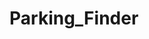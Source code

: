 # Parking_Finder
<!DOCTYPE html>
<html lang="en">
<head>
    <meta charset="UTF-8">
    <meta name="viewport" content="width=device-width, initial-scale=1.0">
    <title>ParkGenie - Global Parking Finder</title>
    <link href="https://fonts.googleapis.com/css2?family=Poppins:wght@300;400;500;600;700&display=swap" rel="stylesheet">
    <link rel="stylesheet" href="https://unpkg.com/leaflet@1.7.1/dist/leaflet.css" />
    <style>
        :root {
            --primary: #3a86ff;
            --secondary: #2667cc;
            --accent: #8338ec;
            --light: #f8f9fa;
            --dark: #212529;
            --success: #4cc9f0;
            --warning: #f8961e;
            --danger: #f94144;
        }
        
        body {
            font-family: 'Poppins', sans-serif;
            margin: 0;
            padding: 0;
            background-color: var(--light);
            color: var(--dark);
        }
        
        .container {
            display: grid;
            grid-template-columns: 1fr 1.5fr;
            height: 100vh;
        }
        
        .left-panel {
            background: linear-gradient(135deg, var(--primary), var(--secondary));
            color: white;
            padding: 2rem;
            display: flex;
            flex-direction: column;
            position: relative;
        }
        
        .logo {
            font-size: 1.8rem;
            font-weight: 700;
            margin-bottom: 2rem;
            display: flex;
            align-items: center;
        }
        
        .logo-icon {
            margin-right: 0.5rem;
        }
        
        .logo span {
            color: var(--accent);
        }
        
        .chat-container {
            flex-grow: 1;
            background: rgba(255, 255, 255, 0.1);
            border-radius: 15px;
            padding: 1.5rem;
            display: flex;
            flex-direction: column;
            backdrop-filter: blur(5px);
        }
        
        .chat-header {
            font-size: 1.2rem;
            font-weight: 600;
            margin-bottom: 1rem;
            display: flex;
            align-items: center;
        }
        
        .chat-header-icon {
            margin-right: 0.5rem;
        }
        
        .chat-messages {
            flex-grow: 1;
            overflow-y: auto;
            margin-bottom: 1rem;
        }
        
        .message {
            margin-bottom: 1rem;
            padding: 0.8rem 1rem;
            border-radius: 12px;
            max-width: 80%;
            line-height: 1.4;
            animation: fadeIn 0.3s ease-in-out;
        }
        
        @keyframes fadeIn {
            from { opacity: 0; transform: translateY(10px); }
            to { opacity: 1; transform: translateY(0); }
        }
        
        .bot-message {
            background: rgba(255, 255, 255, 0.2);
            border-top-left-radius: 5px;
            align-self: flex-start;
        }
        
        .user-message {
            background: var(--accent);
            border-top-right-radius: 5px;
            align-self: flex-end;
        }
        
        .chat-input {
            display: flex;
        }
        
        .chat-input input {
            flex-grow: 1;
            padding: 0.8rem 1rem;
            border: none;
            border-radius: 25px;
            background: rgba(255, 255, 255, 0.2);
            color: white;
            outline: none;
            font-family: 'Poppins', sans-serif;
        }
        
        .chat-input input::placeholder {
            color: rgba(255, 255, 255, 0.7);
        }
        
        .chat-input button {
            background: var(--accent);
            color: white;
            border: none;
            border-radius: 50%;
            width: 45px;
            height: 45px;
            margin-left: 0.5rem;
            cursor: pointer;
            display: flex;
            align-items: center;
            justify-content: center;
            transition: transform 0.2s;
        }
        
        .chat-input button:hover {
            transform: scale(1.05);
        }
        
        .right-panel {
            display: flex;
            flex-direction: column;
        }
        
        .map-container {
            flex-grow: 1;
            height: 60%;
            position: relative;
        }
        
        #parking-map {
            height: 100%;
            width: 100%;
        }
        
        .map-controls {
            position: absolute;
            top: 10px;
            right: 10px;
            z-index: 1000;
            display: flex;
            flex-direction: column;
            gap: 5px;
        }
        
        .map-control {
            background: white;
            border: none;
            border-radius: 5px;
            width: 40px;
            height: 40px;
            display: flex;
            align-items: center;
            justify-content: center;
            cursor: pointer;
            box-shadow: 0 2px 5px rgba(0,0,0,0.2);
        }
        
        .parking-list {
            height: 40%;
            padding: 1.5rem;
            overflow-y: auto;
            background: white;
        }
        
        .parking-card {
            background: white;
            border-radius: 10px;
            padding: 1rem;
            margin-bottom: 1rem;
            box-shadow: 0 4px 6px rgba(0, 0, 0, 0.1);
            display: flex;
            align-items: center;
            transition: transform 0.2s, box-shadow 0.2s;
            cursor: pointer;
        }
        
        .parking-card:hover {
            transform: translateY(-2px);
            box-shadow: 0 6px 12px rgba(0, 0, 0, 0.15);
        }
        
        .parking-icon {
            background: var(--primary);
            color: white;
            width: 40px;
            height: 40px;
            border-radius: 50%;
            display: flex;
            align-items: center;
            justify-content: center;
            margin-right: 1rem;
            flex-shrink: 0;
        }
        
        .parking-info {
            flex-grow: 1;
        }
        
        .parking-name {
            font-weight: 600;
            margin-bottom: 0.3rem;
        }
        
        .parking-address {
            font-size: 0.8rem;
            color: #666;
            margin-bottom: 0.3rem;
        }
        
        .parking-availability {
            display: flex;
            align-items: center;
            font-size: 0.9rem;
        }
        
        .availability-dot {
            width: 10px;
            height: 10px;
            border-radius: 50%;
            margin-right: 0.5rem;
        }
        
        .available {
            background: var(--success);
        }
        
        .limited {
            background: var(--warning);
        }
        
        .full {
            background: var(--danger);
        }
        
        .parking-distance {
            font-size: 0.8rem;
            color: var(--accent);
        }
        
        .parking-action {
            margin-left: 1rem;
        }
        
        .parking-action button {
            background: var(--primary);
            color: white;
            border: none;
            border-radius: 5px;
            padding: 0.5rem 1rem;
            cursor: pointer;
            font-size: 0.8rem;
            transition: background 0.2s;
        }
        
        .parking-action button:hover {
            background: var(--secondary);
        }
        
        .loading {
            display: inline-block;
            width: 20px;
            height: 20px;
            border: 3px solid rgba(255,255,255,.3);
            border-radius: 50%;
            border-top-color: white;
            animation: spin 1s ease-in-out infinite;
            margin-left: 10px;
        }
        
        @keyframes spin {
            to { transform: rotate(360deg); }
        }
        
        .suggestions {
            display: flex;
            flex-wrap: wrap;
            gap: 8px;
            margin-top: 10px;
        }
        
        .suggestion {
            background: rgba(255, 255, 255, 0.2);
            border-radius: 15px;
            padding: 5px 12px;
            font-size: 0.8rem;
            cursor: pointer;
            transition: background 0.2s;
        }
        
        .suggestion:hover {
            background: rgba(255, 255, 255, 0.3);
        }
        
        .parking-marker {
            background: var(--primary);
            color: white;
            padding: 3px 6px;
            border-radius: 50%;
            display: flex;
            align-items: center;
            justify-content: center;
            font-size: 0.8rem;
            font-weight: bold;
            border: 2px solid white;
        }
        
        .current-location-marker {
            background: var(--accent);
            color: white;
            padding: 3px 6px;
            border-radius: 50%;
            display: flex;
            align-items: center;
            justify-content: center;
            font-size: 0.8rem;
            font-weight: bold;
            border: 2px solid white;
        }
        
        @media (max-width: 768px) {
            .container {
                grid-template-columns: 1fr;
                height: auto;
            }
            
            .left-panel {
                height: 50vh;
            }
            
            .right-panel {
                height: 50vh;
            }
        }
    </style>
</head>
<body>
    <div class="container">
        <div class="left-panel">
            <div class="logo">
                <svg class="logo-icon" xmlns="http://www.w3.org/2000/svg" width="24" height="24" viewBox="0 0 24 24" fill="none" stroke="currentColor" stroke-width="2" stroke-linecap="round" stroke-linejoin="round"><path d="M19 21V5a2 2 0 0 0-2-2H7a2 2 0 0 0-2 2v16m14 0h2m-2 0h-5m-9 0H3m2 0h5M9 7h1m-1 4h1m4-4h1m-1 4h1m-5 8v-4a1 1 0 0 1 1-1h2a1 1 0 0 1 1 1v4"></path></svg>
                Park<span>Genie</span>
            </div>
            <div class="chat-container">
                <div class="chat-header">
                    <svg class="chat-header-icon" xmlns="http://www.w3.org/2000/svg" width="20" height="20" viewBox="0 0 24 24" fill="none" stroke="currentColor" stroke-width="2" stroke-linecap="round" stroke-linejoin="round"><path d="M21 15a2 2 0 0 1-2 2H7l-4 4V5a2 2 0 0 1 2-2h14a2 2 0 0 1 2 2z"></path></svg>
                    Parking Assistant
                </div>
                <div class="chat-messages" id="chat-messages">
                    <div class="message bot-message">
                        Hello! I'm ParkGenie, your smart parking assistant. I can help you find available parking spots anywhere in the world, with special focus on India. Where would you like to park today?
                        <div class="suggestions">
                            <div class="suggestion" onclick="sendSuggestion('Show parking in Mumbai')">Mumbai</div>
                            <div class="suggestion" onclick="sendSuggestion('Find parking in Delhi')">Delhi</div>
                            <div class="suggestion" onclick="sendSuggestion('Parking near me')">Near Me</div>
                            <div class="suggestion" onclick="sendSuggestion('Cheapest parking in Bangalore')">Bangalore</div>
                        </div>
                    </div>
                </div>
                <div class="chat-input">
                    <input type="text" id="user-input" placeholder="Ask about parking in any location..." autocomplete="off" onkeypress="handleKeyPress(event)">
                    <button id="send-button" onclick="handleUserInput()">
                        <svg xmlns="http://www.w3.org/2000/svg" width="24" height="24" viewBox="0 0 24 24" fill="none" stroke="currentColor" stroke-width="2" stroke-linecap="round" stroke-linejoin="round"><line x1="22" y1="2" x2="11" y2="13"></line><polygon points="22 2 15 22 11 13 2 9 22 2"></polygon></svg>
                    </button>
                </div>
            </div>
        </div>
        <div class="right-panel">
            <div class="map-container">
                <div id="parking-map"></div>
                <div class="map-controls">
                    <button class="map-control" id="locate-me" title="Locate Me" onclick="locateUser()">
                        <svg xmlns="http://www.w3.org/2000/svg" width="20" height="20" viewBox="0 0 24 24" fill="none" stroke="currentColor" stroke-width="2" stroke-linecap="round" stroke-linejoin="round"><path d="M21 10c0 7-9 13-9 13s-9-6-9-13a9 9 0 0 1 18 0z"></path><circle cx="12" cy="10" r="3"></circle></svg>
                    </button>
                    <button class="map-control" id="search-area" title="Search This Area" onclick="searchCurrentArea()">
                        <svg xmlns="http://www.w3.org/2000/svg" width="20" height="20" viewBox="0 0 24 24" fill="none" stroke="currentColor" stroke-width="2" stroke-linecap="round" stroke-linejoin="round"><circle cx="11" cy="11" r="8"></circle><line x1="21" y1="21" x2="16.65" y2="16.65"></line></svg>
                    </button>
                </div>
            </div>
            <div class="parking-list" id="parking-list">
                <div style="text-align: center; padding: 2rem; color: #666;">
                    <svg xmlns="http://www.w3.org/2000/svg" width="24" height="24" viewBox="0 0 24 24" fill="none" stroke="currentColor" stroke-width="2" stroke-linecap="round" stroke-linejoin="round"><path d="M19 21V5a2 2 0 0 0-2-2H7a2 2 0 0 0-2 2v16m14 0h2m-2 0h-5m-9 0H3m2 0h5M9 7h1m-1 4h1m4-4h1m-1 4h1m-5 8v-4a1 1 0 0 1 1-1h2a1 1 0 0 1 1 1v4"></path></svg>
                    <p>Search for parking locations using the chat or map</p>
                </div>
            </div>
        </div>
    </div>

    <script src="https://unpkg.com/leaflet@1.7.1/dist/leaflet.js"></script>
    <script>
        // Initialize the map with a view centered on India
        const map = L.map('parking-map').setView([20.5937, 78.9629], 5);
        
        // Add OpenStreetMap tiles
        L.tileLayer('https://{s}.tile.openstreetmap.org/{z}/{x}/{y}.png', {
            attribution: '&copy; <a href="https://www.openstreetmap.org/copyright">OpenStreetMap</a> contributors'
        }).addTo(map);
        
        // Parking data storage
        let parkingData = [];
        let markers = [];
        let currentLocationMarker = null;
        let currentLocation = null;
        
        // Chatbot functionality
        const chatMessages = document.getElementById('chat-messages');
        const userInput = document.getElementById('user-input');
        const sendButton = document.getElementById('send-button');
        const parkingList = document.getElementById('parking-list');
        const locateMeBtn = document.getElementById('locate-me');
        const searchAreaBtn = document.getElementById('search-area');
        
        // Add message to chat
        function addMessage(message, isUser, suggestions = []) {
            const messageDiv = document.createElement('div');
            messageDiv.className = `message ${isUser ? 'user-message' : 'bot-message'}`;
            messageDiv.textContent = message;
            
            if (suggestions.length > 0 && !isUser) {
                const suggestionsDiv = document.createElement('div');
                suggestionsDiv.className = 'suggestions';
                
                suggestions.forEach(suggestion => {
                    const suggestionDiv = document.createElement('div');
                    suggestionDiv.className = 'suggestion';
                    suggestionDiv.textContent = suggestion;
                    suggestionDiv.onclick = () => sendSuggestion(suggestion);
                    suggestionsDiv.appendChild(suggestionDiv);
                });
                
                messageDiv.appendChild(suggestionsDiv);
            }
            
            chatMessages.appendChild(messageDiv);
            chatMessages.scrollTop = chatMessages.scrollHeight;
        }
        
        // Send suggestion as user message
        function sendSuggestion(suggestion) {
            userInput.value = suggestion;
            handleUserInput();
        }
        
        // Show loading indicator in chat
        function showLoading() {
            const loadingDiv = document.createElement('div');
            loadingDiv.className = 'message bot-message';
            loadingDiv.id = 'loading-message';
            loadingDiv.innerHTML = 'Searching for parking... <span class="loading"></span>';
            chatMessages.appendChild(loadingDiv);
            chatMessages.scrollTop = chatMessages.scrollHeight;
        }
        
        // Hide loading indicator
        function hideLoading() {
            const loadingDiv = document.getElementById('loading-message');
            if (loadingDiv) {
                loadingDiv.remove();
            }
        }
        
        // Handle user input
        function handleUserInput() {
            const input = userInput.value.trim();
            if (!input) return;
            
            addMessage(input, true);
            userInput.value = '';
            
            // Process the input
            processUserQuery(input);
        }
        
        // Handle Enter key press
        function handleKeyPress(event) {
            if (event.key === 'Enter') {
                handleUserInput();
            }
        }
        
        // Process user query
        function processUserQuery(query) {
            showLoading();
            
            // Check for common queries
            if (query.toLowerCase().includes('near me') || query.toLowerCase().includes('current location')) {
                if (currentLocation) {
                    findParkingNearLocation(currentLocation, 'your current location');
                } else {
                    setTimeout(() => {
                        hideLoading();
                        addMessage("I don't have your location yet. Please click the 'Locate Me' button or tell me a specific location to search.", false, 
                            ['Locate Me', 'Parking in Mumbai', 'Parking in Delhi']);
                    }, 1000);
                }
            } 
            else if (query.toLowerCase().includes('mumbai')) {
                setTimeout(() => {
                    const mumbaiCoords = { lat: 19.0760, lng: 72.8777 };
                    findParkingNearLocation(mumbaiCoords, 'Mumbai');
                }, 1000);
            }
            else if (query.toLowerCase().includes('delhi')) {
                setTimeout(() => {
                    const delhiCoords = { lat: 28.7041, lng: 77.1025 };
                    findParkingNearLocation(delhiCoords, 'Delhi');
                }, 1000);
            }
            else if (query.toLowerCase().includes('bangalore') || query.toLowerCase().includes('bengaluru')) {
                setTimeout(() => {
                    const bangaloreCoords = { lat: 12.9716, lng: 77.5946 };
                    findParkingNearLocation(bangaloreCoords, 'Bangalore');
                }, 1000);
            }
            else if (query.toLowerCase().includes('chennai')) {
                setTimeout(() => {
                    const chennaiCoords = { lat: 13.0827, lng: 80.2707 };
                    findParkingNearLocation(chennaiCoords, 'Chennai');
                }, 1000);
            }
            else if (query.toLowerCase().includes('hyderabad')) {
                setTimeout(() => {
                    const hyderabadCoords = { lat: 17.3850, lng: 78.4867 };
                    findParkingNearLocation(hyderabadCoords, 'Hyderabad');
                }, 1000);
            }
            else if (query.toLowerCase().includes('kolkata')) {
                setTimeout(() => {
                    const kolkataCoords = { lat: 22.5726, lng: 88.3639 };
                    findParkingNearLocation(kolkataCoords, 'Kolkata');
                }, 1000);
            }
            else {
                // For other queries, try to geocode the location
                geocodeLocation(query);
            }
        }
        
        // Find parking near a specific location
        function findParkingNearLocation(coords, locationName) {
            // Clear previous markers
            clearMarkers();
            
            // Center map on the location
            map.setView([coords.lat, coords.lng], 14);
            
            // Add current location marker if it's the user's location
            if (locationName === 'your current location') {
                if (currentLocationMarker) {
                    map.removeLayer(currentLocationMarker);
                }
                currentLocationMarker = L.marker([coords.lat, coords.lng], {
                    icon: L.divIcon({
                        className: 'current-location-marker',
                        html: '📍',
                        iconSize: [30, 30]
                    })
                }).addTo(map);
            }
            
            // Generate mock parking data
            const mockData = generateMockParkingData(coords);
            parkingData = mockData;
            
            // Display results
            setTimeout(() => {
                hideLoading();
                addMessage(`I found ${mockData.length} parking spots near ${locationName}. Here are the best options:`, false);
                displayParkingResults(mockData);
                
                // Add suggestions based on location
                if (locationName === 'your current location') {
                    addMessage("What would you like to do next?", false, 
                        ['Show cheapest parking', 'Show nearest parking', 'Search another area']);
                } else {
                    addMessage(`Looking for parking in other cities?`, false, 
                        ['Parking in Mumbai', 'Parking in Delhi', 'Parking in Bangalore', 'Parking near me']);
                }
            }, 1500);
        }
        
        // Generate mock parking data based on location
        function generateMockParkingData(coords) {
            const baseLat = coords.lat;
            const baseLng = coords.lng;
            const count = Math.floor(Math.random() * 8) + 3; // 3-10 parking spots
            
            const data = [];
            const parkingTypes = ['Multi-level', 'Street', 'Mall', 'Underground', 'Open Lot', 'Valet'];
            const availabilityStatus = ['available', 'limited', 'full'];
            const statusText = {
                'available': 'Available',
                'limited': 'Limited',
                'full': 'Full'
            };
            
            for (let i = 0; i < count; i++) {
                // Generate random offset from base location (0.01 to 0.05 degrees)
                const latOffset = (Math.random() * 0.04 - 0.02);
                const lngOffset = (Math.random() * 0.04 - 0.02);
                
                const status = availabilityStatus[Math.floor(Math.random() * availabilityStatus.length)];
                const price = (Math.random() * 100 + 20).toFixed(2);
                const distance = (Math.random() * 2 + 0.1).toFixed(1);
                
                data.push({
                    id: i + 1,
                    name: `${parkingTypes[i % parkingTypes.length]} Parking ${i + 1}`,
                    address: `${Math.floor(Math.random() * 100) + 1} ${['Main', 'Park', 'Market', 'MG', 'Church'][i % 5]} ${['St', 'Rd', 'Ave', 'Lane'][i % 4]}`,
                    location: {
                        lat: baseLat + latOffset,
                        lng: baseLng + lngOffset
                    },
                    status: status,
                    statusText: statusText[status],
                    price: price,
                    distance: distance,
                    features: ['24/7', 'Security', 'EV Charging', 'Covered', 'Handicap'][i % 5]
                });
            }
            
            // Sort by distance
            data.sort((a, b) => parseFloat(a.distance) - parseFloat(b.distance));
            
            return data;
        }
        
        // Display parking results on map and list
        function displayParkingResults(data) {
            // Clear previous results
            parkingList.innerHTML = '';
            
            if (data.length === 0) {
                parkingList.innerHTML = '<div style="text-align: center; padding: 2rem; color: #666;">No parking spots found in this area. Try another location.</div>';
                return;
            }
            
            // Add markers to map and create list items
            data.forEach((parking, index) => {
                // Add marker
                const marker = L.marker([parking.location.lat, parking.location.lng], {
                    icon: L.divIcon({
                        className: 'parking-marker',
                        html: '🅿️',
                        iconSize: [30, 30]
                    })
                }).addTo(map);
                
                marker.bindPopup(`
                    <b>${parking.name}</b><br>
                    ${parking.address}<br>
                    Status: ${parking.statusText}<br>
                    Price: ₹${parking.price}/hr<br>
                    Distance: ${parking.distance} km<br>
                    Features: ${parking.features}
                `);
                
                markers.push(marker);
                
                // Create parking card
                const card = document.createElement('div');
                card.className = 'parking-card';
                card.onclick = () => {
                    map.setView([parking.location.lat, parking.location.lng], 16);
                    marker.openPopup();
                };
                
                card.innerHTML = `
                    <div class="parking-icon">
                        <svg xmlns="http://www.w3.org/2000/svg" width="20" height="20" viewBox="0 0 24 24" fill="none" stroke="currentColor" stroke-width="2" stroke-linecap="round" stroke-linejoin="round"><path d="M19 21V5a2 2 0 0 0-2-2H7a2 2 0 0 0-2 2v16m14 0h2m-2 0h-5m-9 0H3m2 0h5M9 7h1m-1 4h1m4-4h1m-1 4h1m-5 8v-4a1 1 0 0 1 1-1h2a1 1 0 0 1 1 1v4"></path></svg>
                    </div>
                    <div class="parking-info">
                        <div class="parking-name">${parking.name}</div>
                        <div class="parking-address">${parking.address}</div>
                        <div class="parking-availability">
                            <span class="availability-dot ${parking.status}"></span>
                            ${parking.statusText} • ₹${parking.price}/hr
                        </div>
                        <div class="parking-distance">${parking.distance} km away</div>
                    </div>
                    <div class="parking-action">
                        <button onclick="event.stopPropagation();navigateToParking(${parking.location.lat},${parking.location.lng})">Directions</button>
                    </div>
                `;
                
                parkingList.appendChild(card);
            });
        }
        
        // Clear all markers from map
        function clearMarkers() {
            markers.forEach(marker => map.removeLayer(marker));
            markers = [];
        }
        
        // Geocode location from text query
        function geocodeLocation(query) {
            // In a real app, you would use a geocoding service like Nominatim or Google Maps Geocoding API
            // For this demo, we'll use a simple mock with major Indian cities
            
            const cityMapping = {
                'mumbai': { lat: 19.0760, lng: 72.8777, name: 'Mumbai' },
                'delhi': { lat: 28.7041, lng: 77.1025, name: 'Delhi' },
                'bangalore': { lat: 12.9716, lng: 77.5946, name: 'Bangalore' },
                'bengaluru': { lat: 12.9716, lng: 77.5946, name: 'Bangalore' },
                'chennai': { lat: 13.0827, lng: 80.2707, name: 'Chennai' },
                'hyderabad': { lat: 17.3850, lng: 78.4867, name: 'Hyderabad' },
                'kolkata': { lat: 22.5726, lng: 88.3639, name: 'Kolkata' },
                'pune': { lat: 18.5204, lng: 73.8567, name: 'Pune' },
                'ahmedabad': { lat: 23.0225, lng: 72.5714, name: 'Ahmedabad' },
                'jaipur': { lat: 26.9124, lng: 75.7873, name: 'Jaipur' },
                'surat': { lat: 21.1702, lng: 72.8311, name: 'Surat' },
                'lucknow': { lat: 26.8467, lng: 80.9462, name: 'Lucknow' },
                'kanpur': { lat: 26.4499, lng: 80.3319, name: 'Kanpur' },
                'nagpur': { lat: 21.1458, lng: 79.0882, name: 'Nagpur' },
                'indore': { lat: 22.7196, lng: 75.8577, name: 'Indore' },
                'thane': { lat: 19.2183, lng: 72.9781, name: 'Thane' },
                'bhopal': { lat: 23.2599, lng: 77.4126, name: 'Bhopal' },
                'visakhapatnam': { lat: 17.6868, lng: 83.2185, name: 'Visakhapatnam' },
                'patna': { lat: 25.5941, lng: 85.1376, name: 'Patna' },
                'vadodara': { lat: 22.3072, lng: 73.1812, name: 'Vadodara' },
                'ghaziabad': { lat: 28.6692, lng: 77.4538, name: 'Ghaziabad' },
                'ludhiana': { lat: 30.9010, lng: 75.8573, name: 'Ludhiana' },
                'agra': { lat: 27.1767, lng: 78.0081, name: 'Agra' },
                'nashik': { lat: 20.0059, lng: 73.7910, name: 'Nashik' },
                'faridabad': { lat: 28.4089, lng: 77.3178, name: 'Faridabad' },
                'meerut': { lat: 28.6139, lng: 77.2090, name: 'Meerut' },
                'rajkot': { lat: 22.3039, lng: 70.8022, name: 'Rajkot' },
                'varanasi': { lat: 25.3176, lng: 82.9739, name: 'Varanasi' },
                'srinagar': { lat: 34.0837, lng: 74.7973, name: 'Srinagar' },
                'amritsar': { lat: 31.6340, lng: 74.8723, name: 'Amritsar' },
                'jodhpur': { lat: 26.2389, lng: 73.0243, name: 'Jodhpur' },
                'kochi': { lat: 9.9312, lng: 76.2673, name: 'Kochi' }
            };
            
            const normalizedQuery = query.toLowerCase().trim();
            let found = false;
            
            // Check if query matches any known city
            for (const [city, coords] of Object.entries(cityMapping)) {
                if (normalizedQuery.includes(city)) {
                    setTimeout(() => {
                        hideLoading();
                        findParkingNearLocation(coords, coords.name);
                    }, 1000);
                    found = true;
                    break;
                }
            }
            
            if (!found) {
                setTimeout(() => {
                    hideLoading();
                    addMessage(`I couldn't find parking information for "${query}". Try specifying a city name or use "near me" for your current location.`, false, 
                        ['Parking near me', 'Parking in Mumbai', 'Parking in Delhi', 'Parking in Bangalore']);
                }, 1000);
            }
        }
        
        // Locate user
        function locateUser() {
            showLoading();
            
            if (navigator.geolocation) {
                navigator.geolocation.getCurrentPosition(
                    (position) => {
                        currentLocation = {
                            lat: position.coords.latitude,
                            lng: position.coords.longitude
                        };
                        
                        setTimeout(() => {
                            hideLoading();
                            findParkingNearLocation(currentLocation, 'your current location');
                        }, 1000);
                    },
                    (error) => {
                        setTimeout(() => {
                            hideLoading();
                            addMessage("I couldn't access your location. Please make sure location services are enabled or specify a location.", false, 
                                ['Parking in Mumbai', 'Parking in Delhi', 'Parking in Bangalore']);
                        }, 1000);
                    }
                );
            } else {
                setTimeout(() => {
                    hideLoading();
                    addMessage("Geolocation is not supported by your browser. Please specify a location.", false, 
                        ['Parking in Mumbai', 'Parking in Delhi', 'Parking in Bangalore']);
                }, 1000);
            }
        }
        
        // Search current map area
        function searchCurrentArea() {
            const center = map.getCenter();
            findParkingNearLocation({ lat: center.lat, lng: center.lng }, 'this area');
        }
        
        // Navigate to parking (opens in Google Maps)
        function navigateToParking(lat, lng) {
            window.open(`https://www.google.com/maps/dir/?api=1&destination=${lat},${lng}&travelmode=driving`);
        }
        
                // Initialize the app
        document.addEventListener('DOMContentLoaded', () => {
            // Focus the input field when page loads
            userInput.focus();
            
            // Add event listeners for better UX
            sendButton.addEventListener('click', handleUserInput);
            userInput.addEventListener('keypress', handleKeyPress);
            
            // Set up map controls
            locateMeBtn.addEventListener('click', locateUser);
            searchAreaBtn.addEventListener('click', searchCurrentArea);
            
            // Welcome message with slight delay for better feel
            setTimeout(() => {
                addMessage("You can ask me about parking in any city or click 'Locate Me' to find parking near your current location.", false, [
                    'Parking near me',
                    'Cheapest parking in Mumbai',
                    'Parking in Delhi near metro',
                    '24/7 parking in Bangalore'
                ]);
            }, 1500);
        });
    </script>
</body>
</html>

